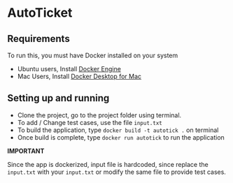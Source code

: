 # AutoTicket

## Requirements

To run this, you must have Docker installed on your system
* Ubuntu users, Install [Docker Engine](https://docs.docker.com/engine/install/ubuntu/)
* Mac Users, Install [Docker Desktop for Mac](https://hub.docker.com/editions/community/docker-ce-desktop-mac)

## Setting up and running

* Clone the project, go to the project folder using terminal.
* To add / Change test cases, use the file `input.txt`
* To build the application, type `docker build -t autotick .` on terminal 
* Once build is complete, type `docker run autotick` to run the application

**IMPORTANT**

Since the app is dockerized, input file is hardcoded, since replace the `input.txt` with your `input.txt` or modify the same file to provide test cases.


